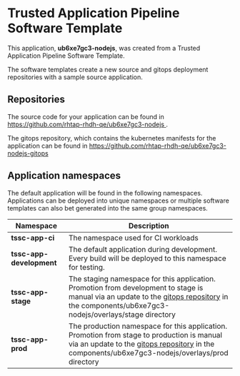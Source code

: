 # Trusted Application Pipeline Software Template

This application, **ub6xe7gc3-nodejs**, was created from a Trusted Application Pipeline Software Template.

The software templates create a new source and gitops deployment repositories with a sample source application. 

## Repositories

The source code for your application can be found in [https://github.com/rhtap-rhdh-qe/ub6xe7gc3-nodejs ](https://github.com/rhtap-rhdh-qe/ub6xe7gc3-nodejs ).
 
The gitops repository, which contains the kubernetes manifests for the application can be found in 
[https://github.com/rhtap-rhdh-qe/ub6xe7gc3-nodejs-gitops ](https://github.com/rhtap-rhdh-qe/ub6xe7gc3-nodejs-gitops ) 

## Application namespaces 

The default application will be found in the following namespaces. Applications can be deployed into unique namespaces or multiple software templates can also bet generated into the same group namespaces.  

|  Namespace   |  Description   |  
| -------- | -------- |
| **tssc-app-ci** | The namespace used for CI workloads |
| **tssc-app-development** | The default application during development. Every build will be deployed to this namespace for testing. |
| **tssc-app-stage** | The staging namespace for this application. Promotion from development to stage is manual via an update to the [gitops repository](https://github.com/rhtap-rhdh-qe/ub6xe7gc3-nodejs-gitops ) in the components/ub6xe7gc3-nodejs/overlays/stage directory |
| **tssc-app-prod** | The production namespace for this application. Promotion from stage to production is manual via an update to the [gitops repository](https://github.com/rhtap-rhdh-qe/ub6xe7gc3-nodejs-gitops ) in the components/ub6xe7gc3-nodejs/overlays/prod directory |